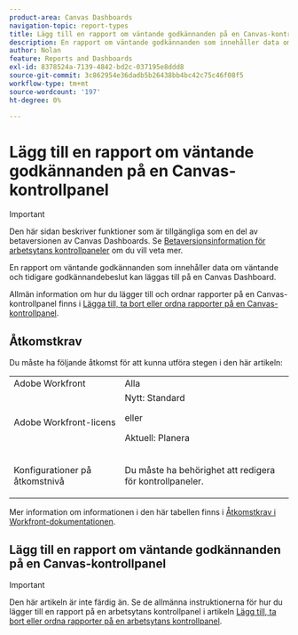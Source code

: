 ```yaml
---
product-area: Canvas Dashboards
navigation-topic: report-types
title: Lägg till en rapport om väntande godkännanden på en Canvas-kontrollpanel
description: En rapport om väntande godkännanden som innehåller data om väntande och tidigare godkännandebeslut kan läggas till på en Canvas Dashboard.
author: Nolan
feature: Reports and Dashboards
exl-id: 8378524a-7139-4842-bd2c-037195e8ddd8
source-git-commit: 3c862954e36dadb5b26438bb4bc42c75c46f08f5
workflow-type: tm+mt
source-wordcount: '197'
ht-degree: 0%

---
```


# Lägg till en rapport om väntande godkännanden på en Canvas-kontrollpanel

>[!IMPORTANT]
>
>Den här sidan beskriver funktioner som är tillgängliga som en del av betaversionen av Canvas Dashboards. Se [Betaversionsinformation för arbetsytans kontrollpaneler](/help/quicksilver/product-announcements/betas/canvas-dashboards-beta/canvas-dashboards-beta-information.md) om du vill veta mer.

En rapport om väntande godkännanden som innehåller data om väntande och tidigare godkännandebeslut kan läggas till på en Canvas Dashboard.

Allmän information om hur du lägger till och ordnar rapporter på en Canvas-kontrollpanel finns i [Lägga till, ta bort eller ordna rapporter på en Canvas-kontrollpanel](/help/quicksilver/reports-and-dashboards/canvas-dashboards/manage-canvas-dashboards/add-remove-arrange-reports.md).

## Åtkomstkrav

Du måste ha följande åtkomst för att kunna utföra stegen i den här artikeln:

<table style="table-layout:auto"> 
 <col> 
 <col> 
 <tbody> 
  <tr> 
   <td role="rowheader">Adobe Workfront</td> 
   <td>Alla</td> 
  </tr> 
  <tr> 
   <td role="rowheader">Adobe Workfront-licens</td> 
   <td>Nytt: Standard
   <p>eller</p>
   <p>Aktuell: Planera</p></td> 
  </tr> 
  <tr> 
   <td role="rowheader">Konfigurationer på åtkomstnivå</td> 
   <td> <p>Du måste ha behörighet att redigera för kontrollpaneler.</p></td> 
  </tr> 
 </tbody> 
</table>

Mer information om informationen i den här tabellen finns i [Åtkomstkrav i Workfront-dokumentationen](/help/quicksilver/administration-and-setup/add-users/access-levels-and-object-permissions/access-level-requirements-in-documentation.md).

## Lägg till en rapport om väntande godkännanden på en Canvas-kontrollpanel

>[!IMPORTANT]
>
>Den här artikeln är inte färdig än. Se de allmänna instruktionerna för hur du lägger till en rapport på en arbetsytans kontrollpanel i artikeln [Lägg till, ta bort eller ordna rapporter på en arbetsytans kontrollpanel](/help/quicksilver/reports-and-dashboards/canvas-dashboards/manage-canvas-dashboards/add-remove-arrange-reports.md).
